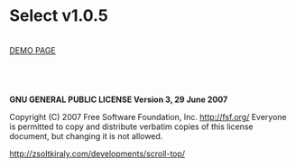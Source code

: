 # Select v1.0.5

<br />
<a href="http://zsoltkiraly.com/developments/select/" target="_blank">DEMO PAGE</a>

#
<br />

<b>GNU GENERAL PUBLIC LICENSE Version 3, 29 June 2007</b>

Copyright (C) 2007 Free Software Foundation, Inc. <http://fsf.org/>
Everyone is permitted to copy and distribute verbatim copies of this license document, but changing it is not allowed.


http://zsoltkiraly.com/developments/scroll-top/